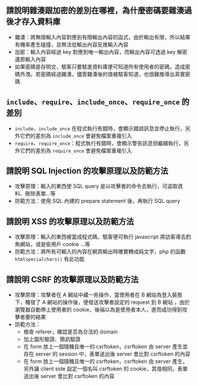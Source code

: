 ## 請說明雜湊跟加密的差別在哪裡，為什麼密碼要雜湊過後才存入資料庫
- 雜湊：將無限輸入內容對應到有限輸出內容的函式，由於輸出有限，所以結果有機率產生碰撞，且無法從輸出內容反推輸入內容
- 加密：輸入內容經過 key 對應到唯一輸出內容，而輸出內容可透過 key 解密還原輸入內容
- 如果密碼是存明文，駭客只要駭進資料庫便可知道所有使用者的密碼，造成密碼外洩。若密碼經過雜湊，儘管雜湊後的值被駭客知道，也很難推導出真實密碼

## `include`、`require`、`include_once`、`require_once` 的差別
- `include`、`include_once` 在程式執行有錯時，會顯示錯誤訊息並停止執行，另外它們的差別為 `include_once` 會避免檔案重複引入
- `require`、`require_once`：程式執行有錯時，會顯示警告訊息但繼續執行，另外它們的差別為 `require_once` 會避免檔案重複引入

## 請說明 SQL Injection 的攻擊原理以及防範方法
- 攻擊原理：輸入的東西使 SQL query 是以攻擊者的命令去執行，可盜取資料、刪除表單...等
- 防範方法：使用 SQL 內建的 prepare statement 後，再執行 SQL query

##  請說明 XSS 的攻擊原理以及防範方法
- 攻擊原理：輸入的東西被當成程式碼，駭客便可執行 javascript 將訪客導去釣魚網站，或是偷用戶 cookie ...等
- 防範方法：將所有可輸入的內容在網頁輸出時確實轉成純文字，php 的函數 `htmlspecialchars()` 有此功能

## 請說明 CSRF 的攻擊原理以及防範方法
- 攻擊原理：攻擊者在 A 網站中藏一些操作，當使用者在 B 網站為登入裝態下，觸發了 A 網站的操作後，便發送攻擊者設定的 request 到 B 網站 ，由於瀏覽器自動帶上使用者的 cookie，後端以為是使用者本人，進而成功得到攻擊者要的結果
- 防範方法：
  - 檢查 referer，確認是否為合法的 domain
  - 加上圖形驗證、簡訊驗證
  - 在 form 放上一個隨機且唯一的 csrftoken，csrftoken 由 server 產生並存在 server 的 session 中，表單送出後 server 會比對 csrftoken 的內容
  - 在 form 放上一個隨機且唯一的 csrftoken，csrftoken 由 server 產生，另外讓 client side 設定一個名叫 csrftoken 的 cookie，其值相同，表單送出後 server 會比對 csrftoken 的內容

